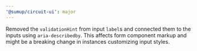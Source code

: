 ```yaml
---
'@sumup/circuit-ui': major
---
```


Removed the `validationHint` from input `label`s and connected them to the inputs using `aria-describedby`. This affects form component markup and might be a breaking change in instances customizing input styles.
